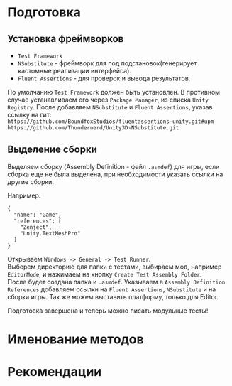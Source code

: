 # Подготовка

## Установка фреймворков


- `Test Framework`
- `NSubstitute` - фреймворк для под подстановок(генерирует кастомные реализации интерфейса).
- `Fluent Assertions` - для проверок и вывода результатов.

По умолчанию `Test Framework` должен быть установлен. В противном случае устанавливаем его через `Package Manager`, из списка `Unity Registry`.
После добавляем `NSubstitute` и `Fluent Assertions`, указав ссылку на гит:  
`https://github.com/BoundfoxStudios/fluentassertions-unity.git#upm`  
`https://github.com/Thundernerd/Unity3D-NSubstitute.git`  

## Выделение сборки

Выделяем сборку (Assembly Definition - файл `.asmdef`) для игры, если сборка еще не была выделена, при необходимости указать ссылки на другие сборки.

Например:  
```
{
  "name": "Game",
  "references": [
    "Zenject",
    "Unity.TextMeshPro"
  ]
}
```

Открываем `Windows -> General -> Test Runner`.  
Выберем директорию для папки с тестами, выбираем мод, например `EditorMode`, и нажимаем на кнопку `Create Test Assembly Folder`.  
После будет создана папка и `.asmdef`.
Указываем в `Assembly Definition References` добавляем ссылки на `Fluent Assertions`, `NSubstitute` и на сборки игры.
Так же можем выставить платформу, только для Editor.

Подготовка завершена и теперь можно писать модульные тесты!

# Именование методов

# Рекомендации